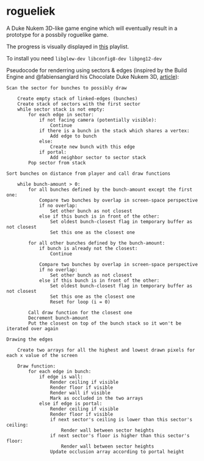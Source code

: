 rogueliek
=========
A Duke Nukem 3D-like game engine which will eventually result in a prototype for a possbily roguelike game.

The progress is visually displayed in [this](http://www.youtube.com/playlist?list=PLFxtA9Al8RErx_kSD_-9Hrk9dkJBvwYU8) playlist.

To install you need `libglew-dev libconfig8-dev libpng12-dev`

Pseudocode for renderring using sectors & edges (inspired by the Build Engine and @fabiensanglard his Chocolate Duke Nukem 3D, [article](http://fabiensanglard.net/duke3d/build_engine_internals.php)):

	Scan the sector for bunches to possibly draw

		Create empty stack of linked-edges (bunches)
		Create stack of sectors with the first sector
		while sector stack is not empty:
			for each edge in sector:
				if not facing camera (potentially visible):
					Continue
				if there is a bunch in the stack which shares a vertex:
					Add edge to bunch
				else:
					Create new bunch with this edge
				if portal:
					Add neighbor sector to sector stack
			Pop sector from stack

	Sort bunches on distance from player and call draw functions

		while bunch-amount > 0:
			for all bunches defined by the bunch-amount except the first one:
				Compare two bunches by overlap in screen-space perspective
				if no overlap:
					Set other bunch as not closest
				else if this bunch is in front of the other:
					Set oldest bunch-closest flag in temporary buffer as not closest
					Set this one as the closest one

			for all other bunches defined by the bunch-amount:
				if bunch is already not the closest:
					Continue

				Compare two bunches by overlap in screen-space perspective
				if no overlap:
					Set other bunch as not closest
				else if this bunch is in front of the other:
					Set oldest bunch-closest flag in temporary buffer as not closest
					Set this one as the closest one
					Reset for loop (i = 0)

			Call draw function for the closest one
			Decrement bunch-amount
			Put the closest on top of the bunch stack so it won't be iterated over again

	Drawing the edges

		Create two arrays for all the highest and lowest drawn pixels for each x value of the screen
		
		Draw function:
			for each edge in bunch:
				if edge is wall:
					Render ceiling if visible
					Render floor if visible
					Render wall if visible
					Mark as occluded in the two arrays
				else if edge is portal:
					Render ceiling if visible
					Render floor if visible
					if next sector's ceiling is lower than this sector's ceiling:
						Render wall between sector heights
					if next sector's floor is higher than this sector's floor:
						Render wall between sector heights
					Update occlusion array according to portal height
